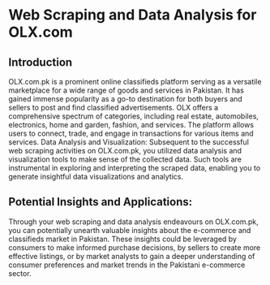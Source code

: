 # Web Scraping and Data Analysis for OLX.com

## Introduction

OLX.com.pk is a prominent online classifieds platform serving as a versatile marketplace for a wide range of goods and services in Pakistan. It has gained immense popularity as a go-to destination for both buyers and sellers to post and find classified advertisements. OLX offers a comprehensive spectrum of categories, including real estate, automobiles, electronics, home and garden, fashion, and services. The platform allows users to connect, trade, and engage in transactions for various items and services.
Data Analysis and Visualization:
Subsequent to the successful web scraping activities on OLX.com.pk, you utilized data analysis and visualization tools to make sense of the collected data. Such tools are instrumental in exploring and interpreting the scraped data, enabling you to generate insightful data visualizations and analytics.

## Potential Insights and Applications:
Through your web scraping and data analysis endeavours on OLX.com.pk, you can potentially unearth valuable insights about the e-commerce and classifieds market in Pakistan. These insights could be leveraged by consumers to make informed purchase decisions, by sellers to create more effective listings, or by market analysts to gain a deeper understanding of consumer preferences and market trends in the Pakistani e-commerce sector.

